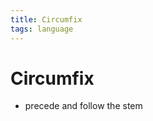 ```yaml
---
title: Circumfix
tags: language
---
```


# Circumfix
- precede and follow the stem


































































